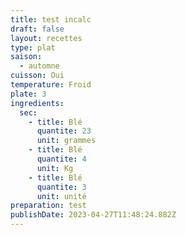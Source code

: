 ```yaml
---
title: test incalc
draft: false
layout: recettes
type: plat
saison:
  - automne
cuisson: Oui
temperature: Froid
plate: 3
ingredients:
  sec:
    - title: Blé
      quantite: 23
      unit: grammes
    - title: Blé
      quantite: 4
      unit: Kg
    - title: Blé
      quantite: 3
      unit: unité
preparation: test
publishDate: 2023-04-27T11:48:24.882Z
---
```


